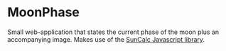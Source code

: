 # MoonPhase
Small web-application that states the current phase of the moon plus an accompanying image. Makes use of the [SunCalc Javascript library](https://github.com/mourner/suncalc).
